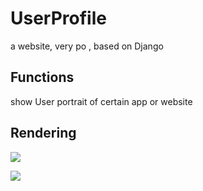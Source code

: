 # UserProfile

a website, very po , based on Django

## Functions

show  User portrait of certain app or website 

## Rendering

![](http://ww4.sinaimg.cn/large/006tNc79ly1g39bvyynl8j307m03njrg.jpg)

![](http://ww2.sinaimg.cn/large/006tNc79ly1g39btbc2fqj30jb0axt9j.jpg)
